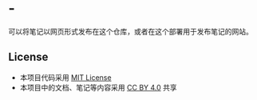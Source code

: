 # -
可以将笔记以网页形式发布在这个仓库，或者在这个部署用于发布笔记的网站。
## License

- 本项目代码采用 [MIT License](LICENSE)
- 本项目中的文档、笔记等内容采用 [CC BY 4.0](https://creativecommons.org/licenses/by/4.0/) 共享
